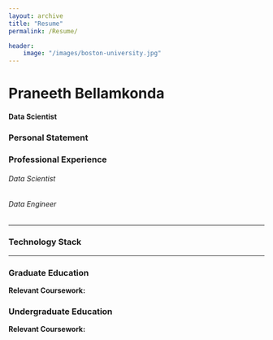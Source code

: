 ```yaml
---
layout: archive
title: "Resume"
permalink: /Resume/

header:
    image: "/images/boston-university.jpg"
---
```


# Praneeth Bellamkonda
#### Data Scientist

### Personal Statement


### Professional Experience

###### Data Scientist

###### Data Engineer

---

### Technology Stack
---

### Graduate Education

**Relevant Coursework:**

### Undergraduate Education

**Relevant Coursework:**
